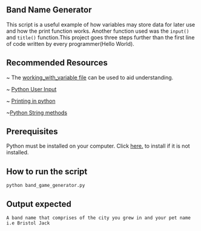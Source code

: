 ## Band Name Generator

This script is a useful example of how variables may store data for later use and how the print function works.
Another function used was the `input()` and `title()` function.This project goes three steps further than the first line of code written by every programmer(Hello World).

## Recommended Resources

~ The [working_with_variable file](https://github.com/ima-eky/100-days-of-code-course) can be used to aid understanding.

~ [Python User Input](https://www.w3schools.com/python/python_user_input.asp)

~ [Printing in python](https://www.w3schools.com/python/default.asp)

~[Python String methods](https://www.w3schools.com/python/ref_string_title.asp)

## Prerequisites

Python must be installed on your computer. Click [here.](https://www.python.org/downloads/) to install if it is not installed.

## How to run the script

`python band_game_generator.py`

## Output expected

`A band name that comprises of the city you grew in and your pet name i.e Bristol Jack`
